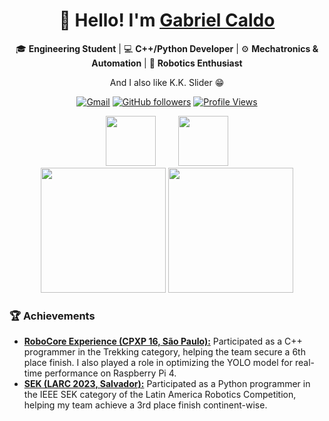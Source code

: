 <div align="center">

# 👋 Hello! I'm [Gabriel Caldo](https://github.com/CaldoO-O)

🎓 **Engineering Student** | 💻 **C++/Python Developer** | ⚙️ **Mechatronics & Automation** | 🤖 **Robotics Enthusiast**

And I also like K.K. Slider 😁

[![Gmail](https://img.shields.io/badge/Gmail-ggcaldo%40gmail.com-red?logo=gmail)](mailto:ggcaldo@gmail.com)
[![GitHub followers](https://img.shields.io/github/followers/CaldoO-O?style=social)](https://github.com/CaldoO-O)
[![Profile Views](https://komarev.com/ghpvc/?username=CaldoO-O&color=blueviolet)](https://github.com/CaldoO-O)

<img src="https://www.startpage.com/av/proxy-image?piurl=http%3A%2F%2Fwww.comotrabalhar.org%2Fwp-content%2Fuploads%2F2016%2F02%2Ftrabalhar-na-UnB.png&sp=1724857270T15a3044f1ac3ca1f61708947d0fc6725dfb229acae13dc9c6454e9f441eab891" width="80">
&nbsp;&nbsp;&nbsp;&nbsp;&nbsp;&nbsp;&nbsp;
<img src="https://yt3.googleusercontent.com/ytc/AIdro_lwJzXEW-v6VpQvyBC9rZ-T30_YXQtI-WGyj9rNMCu09g=s160-c-k-c0x00ffffff-no-rj" width="80">

</div>

<div align="center">
  <img src="https://github-readme-streak-stats.herokuapp.com/?user=CaldoO-O&theme=dark" height="200"/>
  <img src="https://github-contributor-stats.vercel.app/api?username=CaldoO-O&theme=dark" height="200"/>
</div>

### 🏆 Achievements
- [**RoboCore Experience (CPXP 16, São Paulo):**](https://github.com/UnbDroid/TREEKING2K24) Participated as a C++ programmer in the Trekking category, helping the team secure a 6th place finish. I also played a role in optimizing the YOLO model for real-time performance on Raspberry Pi 4.
- [**SEK (LARC 2023, Salvador):**](https://github.com/UnbDroid/Sek2023) Participated as a Python programmer in the IEEE SEK category of the Latin America Robotics Competition, helping my team achieve a 3rd place finish continent-wise.
